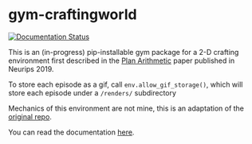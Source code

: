 # gym-craftingworld
[![Documentation Status](https://readthedocs.org/projects/gym-craftingworld/badge/?version=latest)](https://gym-craftingworld.readthedocs.io/en/latest/?badge=latest)

This is an (in-progress) pip-installable gym package for a 2-D crafting environment first described in the [Plan Arithmetic](https://arxiv.org/abs/1910.14033) paper published in Neurips 2019. 

To store each episode as a gif, call ```env.allow_gif_storage()```, which will store each episode under a ```/renders/``` subdirectory

Mechanics of this environment are not mine, this is an adaptation of the [original repo](https://github.com/cdevin/craftingworld).

You can read the documentation [here](https://gym-craftingworld.readthedocs.io/).